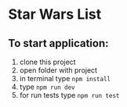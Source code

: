 # Star Wars List

## To start application:

1. clone this project
2. open folder with project
3. in terminal type `npm install`
4. type `npm run dev`
5. for run tests type `npm run test`
